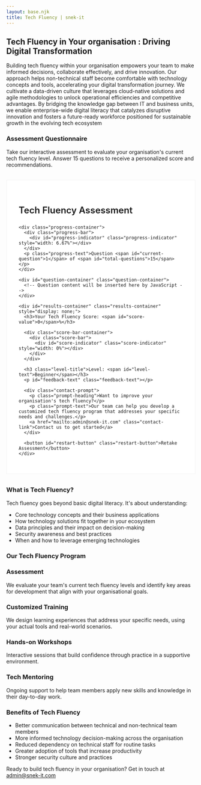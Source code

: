 ```yaml
---
layout: base.njk
title: Tech Fluency | snek-it
---
```


## Tech Fluency in Your organisation : Driving Digital Transformation

Building tech fluency within your organisation empowers your team to make informed decisions, collaborate effectively, and drive innovation. Our approach helps non-technical staff become comfortable with technology concepts and tools, accelerating your digital transformation journey. We cultivate a data-driven culture that leverages cloud-native solutions and agile methodologies to unlock operational efficiencies and competitive advantages. By bridging the knowledge gap between IT and business units, we enable enterprise-wide digital literacy that catalyzes disruptive innovation and fosters a future-ready workforce positioned for sustainable growth in the evolving tech ecosystem

### Assessment Questionnaire

Take our interactive assessment to evaluate your organisation's current tech fluency level. Answer 15 questions to receive a personalized score and recommendations.

<style>
/* Questionnaire styles */
.questionnaire-container {
  margin: 2rem 0;
  padding: 2rem;
  border: 1px solid rgba(0, 0, 0, 0.05);
  background-color: white;
}

/* Quiz container */
.quiz-title {
  font-size: 1.5rem;
  font-weight: 600;
  margin-bottom: 1.5rem;
}

/* Progress bar */
.progress-container, .score-bar-container {
  margin-bottom: 1.5rem;
}

.progress-bar, .score-bar {
  width: 100%;
  height: 6px;
  background-color: #F0F0F0;
  border-radius: 0;
  overflow: hidden;
}

.progress-indicator, .score-indicator {
  height: 100%;
  background-color: #333333;
  transition: width 0.3s ease;
}

.progress-text {
  font-size: 0.875rem;
  color: #666666;
  margin-top: 0.5rem;
}

/* Question styles */
.question-container {
  margin-bottom: 2rem;
}

.question-text {
  font-size: 1.25rem;
  font-weight: 500;
  margin-bottom: 1.5rem;
  line-height: 1.4;
}

.options-list {
  display: flex;
  flex-direction: column;
  gap: 0.75rem;
}

/* Modernized option buttons */
.option-button {
  width: 100%;
  text-align: left;
  padding: 1.25rem 1.5rem;
  border: 1px solid rgba(0, 0, 0, 0.08);
  background-color: white;
  cursor: pointer;
  transition: all 0.2s ease;
  font-family: inherit;
  font-size: 1rem;
  position: relative;
  line-height: 1.4;
  display: flex;
  align-items: center;
  box-shadow: 0 1px 3px rgba(0, 0, 0, 0.02);
}

.option-button:hover {
  background-color: #F5F5F5;
  border-color: rgba(0, 0, 0, 0.15);
  box-shadow: 0 2px 5px rgba(0, 0, 0, 0.05);
  transform: translateY(-1px);
}

.option-button:active {
  transform: translateY(0);
  box-shadow: 0 1px 2px rgba(0, 0, 0, 0.03);
  background-color: #EFEFEF;
}

.option-button:focus {
  outline: none;
  border-color: #333333;
}

.option-button::before {
  content: "";
  display: inline-block;
  width: 18px;
  height: 18px;
  margin-right: 12px;
  border: 1px solid rgba(0, 0, 0, 0.2);
  border-radius: 50%;
  flex-shrink: 0;
  transition: all 0.2s ease;
}

.option-button:hover::before {
  border-color: rgba(0, 0, 0, 0.4);
}

/* Results styles */
.results-container {
  margin-bottom: 2rem;
}

.level-title {
  font-size: 1.25rem;
  font-weight: 600;
  margin-bottom: 0.5rem;
}

.feedback-text {
  color: #666666;
  margin-bottom: 1.5rem;
  line-height: 1.6;
}

.contact-prompt {
  padding: 1.5rem;
  background-color: #F5F5F5;
  border-left: 3px solid #333333;
  margin-bottom: 1.5rem;
}

.prompt-heading {
  font-weight: 600;
  margin-bottom: 0.75rem;
}

.prompt-text {
  margin-bottom: 1rem;
}

.contact-link {
  display: inline-block;
  color: #333333;
  font-weight: 500;
  text-decoration: none;
  border-bottom: 1px solid #666666;
  transition: border-color 0.2s;
}

.contact-link:hover {
  border-color: #333333;
}

/* Modernized restart button */
.restart-button {
  padding: 0.9rem 1.75rem;
  background-color: #333333;
  color: white;
  border: none;
  cursor: pointer;
  font-weight: 500;
  transition: all 0.25s ease;
  font-family: inherit;
  font-size: 0.95rem;
  letter-spacing: 0.02em;
  box-shadow: 0 2px 4px rgba(0, 0, 0, 0.1);
  margin-top: 1rem;
}

.restart-button:hover {
  background-color: #444444;
  box-shadow: 0 4px 8px rgba(0, 0, 0, 0.15);
  transform: translateY(-2px);
}

.restart-button:active {
  transform: translateY(0);
  box-shadow: 0 1px 2px rgba(0, 0, 0, 0.1);
}

@media (max-width: 768px) {
  .questionnaire-container {
    padding: 1rem;
  }
  
  .quiz-title {
    font-size: 1.25rem;
  }
  
  .question-text {
    font-size: 1.125rem;
  }
  
  .option-button {
    padding: 1rem 1.25rem;
  }
}
</style>

<div class="questionnaire-container">
  <div id="questionnaire">
    <h2 class="quiz-title">Tech Fluency Assessment</h2>
    
    <div class="progress-container">
      <div class="progress-bar">
        <div id="progress-indicator" class="progress-indicator" style="width: 6.67%"></div>
      </div>
      <p class="progress-text">Question <span id="current-question">1</span> of <span id="total-questions">15</span></p>
    </div>
    
    <div id="question-container" class="question-container">
      <!-- Question content will be inserted here by JavaScript -->
    </div>
    
    <div id="results-container" class="results-container" style="display: none;">
      <h3>Your Tech Fluency Score: <span id="score-value">0</span>%</h3>
      
      <div class="score-bar-container">
        <div class="score-bar">
          <div id="score-indicator" class="score-indicator" style="width: 0%"></div>
        </div>
      </div>
      
      <h3 class="level-title">Level: <span id="level-text">Beginner</span></h3>
      <p id="feedback-text" class="feedback-text"></p>
      
      <div class="contact-prompt">
        <p class="prompt-heading">Want to improve your organisation's tech fluency?</p>
        <p class="prompt-text">Our team can help you develop a customized tech fluency program that addresses your specific needs and challenges.</p>
        <a href="mailto:admin@snek-it.com" class="contact-link">Contact us to get started</a>
      </div>
      
      <button id="restart-button" class="restart-button">Retake Assessment</button>
    </div>
  </div>
</div>

<script>
document.addEventListener('DOMContentLoaded', function() {
  const questions = [
    {
      question: "How confident are your team members in discussing technical requirements with IT staff?",
      options: [
        { text: "Not at all confident", score: 0 },
        { text: "Slightly confident", score: 2 },
        { text: "Moderately confident", score: 4 },
        { text: "Very confident", score: 6 },
        { text: "Extremely confident", score: 7 }
      ]
    },
    {
      question: "How well does your team understand your organisation's technology ecosystem?",
      options: [
        { text: "No understanding", score: 0 },
        { text: "Basic understanding", score: 2 },
        { text: "Moderate understanding", score: 4 },
        { text: "Strong understanding", score: 6 },
        { text: "Comprehensive understanding", score: 7 }
      ]
    },
    {
      question: "How effectively does your team use your current collaboration tools?",
      options: [
        { text: "Not effectively", score: 0 },
        { text: "Somewhat effectively", score: 2 },
        { text: "Moderately effectively", score: 4 },
        { text: "Very effectively", score: 6 },
        { text: "Extremely effectively", score: 7 }
      ]
    },
    {
      question: "How frequently do non-technical staff members require help with basic tech tasks?",
      options: [
        { text: "Very frequently (daily)", score: 0 },
        { text: "Frequently (weekly)", score: 2 },
        { text: "Occasionally (monthly)", score: 4 },
        { text: "Rarely (quarterly)", score: 6 },
        { text: "Almost never", score: 7 }
      ]
    },
    {
      question: "How well does your team understand basic data concepts (e.g., data types, databases)?",
      options: [
        { text: "No understanding", score: 0 },
        { text: "Basic understanding", score: 2 },
        { text: "Moderate understanding", score: 4 },
        { text: "Strong understanding", score: 6 },
        { text: "Comprehensive understanding", score: 7 }
      ]
    },
    {
      question: "How aware is your team of cybersecurity best practices?",
      options: [
        { text: "Not at all aware", score: 0 },
        { text: "Slightly aware", score: 2 },
        { text: "Moderately aware", score: 4 },
        { text: "Very aware", score: 6 },
        { text: "Extremely aware", score: 7 }
      ]
    },
    {
      question: "How confident is your team in evaluating new tech tools for your organisation?",
      options: [
        { text: "Not at all confident", score: 0 },
        { text: "Slightly confident", score: 2 },
        { text: "Moderately confident", score: 4 },
        { text: "Very confident", score: 6 },
        { text: "Extremely confident", score: 7 }
      ]
    },
    {
      question: "How well does your team understand the implications of technology choices on your mission?",
      options: [
        { text: "No understanding", score: 0 },
        { text: "Basic understanding", score: 2 },
        { text: "Moderate understanding", score: 4 },
        { text: "Strong understanding", score: 6 },
        { text: "Comprehensive understanding", score: 7 }
      ]
    },
    {
      question: "How effective is communication between technical and non-technical team members?",
      options: [
        { text: "Not effective", score: 0 },
        { text: "Somewhat effective", score: 2 },
        { text: "Moderately effective", score: 4 },
        { text: "Very effective", score: 6 },
        { text: "Extremely effective", score: 7 }
      ]
    },
    {
      question: "How well can your team troubleshoot basic technical problems?",
      options: [
        { text: "Cannot troubleshoot at all", score: 0 },
        { text: "Can troubleshoot simple issues", score: 2 },
        { text: "Can troubleshoot common problems", score: 4 },
        { text: "Can troubleshoot most problems", score: 6 },
        { text: "Can troubleshoot complex problems", score: 7 }
      ]
    },
    {
      question: "How clear is your team on data privacy regulations affecting your organisation?",
      options: [
        { text: "Not at all clear", score: 0 },
        { text: "Slightly clear", score: 2 },
        { text: "Moderately clear", score: 4 },
        { text: "Very clear", score: 6 },
        { text: "Extremely clear", score: 7 }
      ]
    },
    {
      question: "How comfortable is your team in learning new technologies?",
      options: [
        { text: "Not at all comfortable", score: 0 },
        { text: "Slightly comfortable", score: 2 },
        { text: "Moderately comfortable", score: 4 },
        { text: "Very comfortable", score: 6 },
        { text: "Extremely comfortable", score: 7 }
      ]
    },
    {
      question: "How well can your non-technical staff articulate their technology needs?",
      options: [
        { text: "Cannot articulate at all", score: 0 },
        { text: "Can vaguely describe needs", score: 2 },
        { text: "Can moderately describe needs", score: 4 },
        { text: "Can clearly describe needs", score: 6 },
        { text: "Can precisely describe needs", score: 7 }
      ]
    },
    {
      question: "Does your organisation have a technology strategy aligned with your mission?",
      options: [
        { text: "No strategy exists", score: 0 },
        { text: "Basic strategy exists", score: 2 },
        { text: "Moderate strategy exists", score: 4 },
        { text: "Comprehensive strategy exists", score: 6 },
        { text: "Detailed strategy with regular updates", score: 7 }
      ]
    },
    {
      question: "How well does your team understand potential AI applications for your organisation?",
      options: [
        { text: "No understanding", score: 0 },
        { text: "Basic understanding", score: 2 },
        { text: "Moderate understanding", score: 4 },
        { text: "Strong understanding", score: 6 },
        { text: "Comprehensive understanding", score: 7 }
      ]
    }
  ];
  
  let currentQuestion = 0;
  let answers = {};
  
  // DOM elements
  const questionContainer = document.getElementById('question-container');
  const progressIndicator = document.getElementById('progress-indicator');
  const currentQuestionEl = document.getElementById('current-question');
  const totalQuestionsEl = document.getElementById('total-questions');
  const resultsContainer = document.getElementById('results-container');
  const scoreValue = document.getElementById('score-value');
  const scoreIndicator = document.getElementById('score-indicator');
  const levelText = document.getElementById('level-text');
  const feedbackText = document.getElementById('feedback-text');
  const restartButton = document.getElementById('restart-button');
  
  // Set total questions
  totalQuestionsEl.textContent = questions.length;
  
  // Initialize the questionnaire
  function initQuiz() {
    currentQuestion = 0;
    answers = {};
    showQuestion(currentQuestion);
    resultsContainer.style.display = 'none';
    questionContainer.style.display = 'block';
    updateProgress();
  }
  
  // Show a specific question
  function showQuestion(index) {
    const question = questions[index];
    
    let optionsHTML = '';
    question.options.forEach((option, i) => {
      optionsHTML += `
        <button class="option-button" data-index="${i}">
          ${option.text}
        </button>
      `;
    });
    
    questionContainer.innerHTML = `
      <h3 class="question-text">${question.question}</h3>
      <div class="options-list">
        ${optionsHTML}
      </div>
    `;
    
    // Add event listeners to option buttons
    document.querySelectorAll('.option-button').forEach(button => {
      button.addEventListener('click', function() {
        const optionIndex = parseInt(this.getAttribute('data-index'));
        handleAnswer(optionIndex);
      });
    });
    
    updateProgress();
  }
  
  // Handle user's answer
  function handleAnswer(optionIndex) {
    answers[currentQuestion] = optionIndex;
    
    if (currentQuestion < questions.length - 1) {
      currentQuestion++;
      showQuestion(currentQuestion);
    } else {
      showResults();
    }
  }
  
  // Update progress bar
  function updateProgress() {
    const progress = ((currentQuestion + 1) / questions.length) * 100;
    progressIndicator.style.width = `${progress}%`;
    currentQuestionEl.textContent = currentQuestion + 1;
  }
  
  // Calculate and show results
  function showResults() {
    const score = calculateScore();
    const feedback = getFeedback(score);
    
    scoreValue.textContent = score;
    scoreIndicator.style.width = `${score}%`;
    levelText.textContent = feedback.level;
    feedbackText.textContent = feedback.feedback;
    
    questionContainer.style.display = 'none';
    resultsContainer.style.display = 'block';
  }
  
  // Calculate score
  function calculateScore() {
    let totalScore = 0;
    
    Object.keys(answers).forEach(questionIndex => {
      const index = parseInt(questionIndex);
      const question = questions[index];
      const selectedOption = question.options[answers[index]];
      totalScore += selectedOption.score;
    });
    
    // Calculate percentage (maximum score is 7 points per question)
    const maxScore = questions.length * 7;
    return Math.round((totalScore / maxScore) * 100);
  }
  
  // Get feedback based on score
  function getFeedback(score) {
    if (score < 30) {
      return {
        level: "Beginner",
        feedback: "Your organisation is at an early stage of tech fluency. There's significant room for improvement in helping your team understand and leverage technology effectively."
      };
    } else if (score < 60) {
      return {
        level: "Developing",
        feedback: "Your organisation has basic tech fluency, but many team members would benefit from more structured learning opportunities to become more confident with technology."
      };
    } else if (score < 80) {
      return {
        level: "Proficient",
        feedback: "Your organisation has good tech fluency overall, though there are still specific areas where targeted improvements would create significant benefits."
      };
    } else {
      return {
        level: "Advanced",
        feedback: "Your organisation demonstrates strong tech fluency. Your team is comfortable with technology and effectively incorporates it into your work, though there may still be areas for optimization."
      };
    }
  }
  
  // Restart quiz
  restartButton.addEventListener('click', initQuiz);
  
  // Initialize
  initQuiz();
});
</script>

### What is Tech Fluency?

Tech fluency goes beyond basic digital literacy. It's about understanding:

- Core technology concepts and their business applications
- How technology solutions fit together in your ecosystem
- Data principles and their impact on decision-making
- Security awareness and best practices
- When and how to leverage emerging technologies

### Our Tech Fluency Program

<div class="services">
  <div class="service-card">
    <h3>Assessment</h3>
    <p>We evaluate your team's current tech fluency levels and identify key areas for development that align with your organisational goals.</p>
  </div>
  
  <div class="service-card">
    <h3>Customized Training</h3>
    <p>We design learning experiences that address your specific needs, using your actual tools and real-world scenarios.</p>
  </div>
  
  <div class="service-card">
    <h3>Hands-on Workshops</h3>
    <p>Interactive sessions that build confidence through practice in a supportive environment.</p>
  </div>
  
  <div class="service-card">
    <h3>Tech Mentoring</h3>
    <p>Ongoing support to help team members apply new skills and knowledge in their day-to-day work.</p>
  </div>
</div>

### Benefits of Tech Fluency

- Better communication between technical and non-technical team members
- More informed technology decision-making across the organisation
- Reduced dependency on technical staff for routine tasks
- Greater adoption of tools that increase productivity
- Stronger security culture and practices

<div class="contact-section">
Ready to build tech fluency in your organisation? Get in touch at <a href="mailto:admin@snek-it.com">admin@snek-it.com</a>
</div>